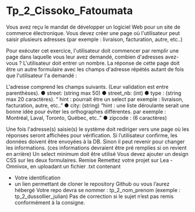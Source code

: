 # Tp_2_Cissoko_Fatoumata

Vous avez reçu le mandat de développer un logiciel Web pour un site de commerce électronique. Vous
devez créer une page où l'utilisateur peut saisir plusieurs adresses (par exemple : livraison, facturation,
autre, etc..)

Pour exécuter cet exercice, l'utilisateur doit commencer par remplir une page dans laquelle vous leur
avez demandé, combien d'adresses avez-vous ? L'utilisateur doit entrer un nombre. La réponse de
cette page doit être un autre formulaire avec les champs d'adresse répétés autant de fois que
l'utilisateur l'a demandé :

L'adresse comprend les champs suivants. (Leur validation est entre parenthèses).
● street: (string max 50)
● street_nb: (int)
● type : (string max 20 caractères). “ hint : pourrait être un select par exemple : livraison,
facturation, autre, etc..”
● city: (string) “hint : une liste déroulante serait une bonne idée pour éviter les orthographes
différentes. par exemple : Montréal, Laval, Toronto, Québec, etc..”
● zipcode : (6 caractères)

Une fois l'adresse(s) saisie(s) le système doit rediriger vers une page où les réponses seront affichées
pour vérification.
Si l’utilisateur confirme, les données doivent être envoyées à la DB. Sinon il peut revenir pour
changer les informations. (ces informations devraient être pré remplies si on revient en arrière)
Un select minimum doit être utilisé
Vous devez ajouter un design CSS sur les deux formulaires.
Remise
Remettez votre projet sur Lea - Omnivox, en uploadant un fichier .txt contenant

- Votre identification
- un lien permettant de cloner le repository Github ou vous l’aurez hébergé
  Votre repo devra se nommer : tp_2_nom_prenom (exemple : tp_2_dussollier_julian)
  Pas de correction si le sujet n’est pas remis conformément à la consigne.
